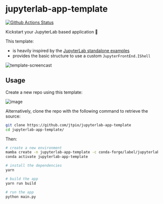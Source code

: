 # jupyterlab-app-template

[![Github Actions Status](https://github.com/jtpio/jupyterlab-app-template/workflows/Build/badge.svg)](https://github.com/jtpio/jupyterlab-app-template/actions)

Kickstart your JupyterLab based application 🚀

This template:

- is heavily inspired by the [JupyterLab standalone examples](https://github.com/jupyterlab/jupyterlab/tree/master/examples)
- provides the basic structure to use a custom `JupyterFrontEnd.IShell`

![template-screencast](https://user-images.githubusercontent.com/591645/100391887-307f9680-3035-11eb-97ee-c368b14c5f00.gif)

## Usage

Create a new repo using this template:

![image](https://user-images.githubusercontent.com/591645/100390502-e2689400-3030-11eb-8558-c450d7976858.png)

Alternatively, clone the repo with the following command to retrieve the source:

```bash
git clone https://github.com/jtpio/jupyterlab-app-template
cd jupyterlab-app-template/
```

Then:

```bash
# create a new environment
mamba create -n jupyterlab-app-template -c conda-forge/label/jupyterlab_server_rc -c conda-forge nodejs yarn python jupyterlab_server=2 -y
conda activate jupyterlab-app-template

# install the dependencies
yarn

# build the app
yarn run build

# run the app
python main.py
```
